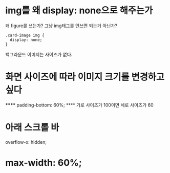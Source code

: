 # img를 왜 display: none으로 해주는가

왜 figure를 쓰는가?
그냥 img태그를 안쓰면 되는거 아닌가?

```
.card-image img {
  display: none;
}
```

백그라운드 이미지는 사이즈가 없다.

# 화면 사이즈에 따라 이미지 크기를 변경하고 싶다

**\*\*\*\*** padding-bottom: 60%; \*\*\*\*
가로 사이즈가 100이면 세로 사이즈가 60

# 아래 스크롤 바

overflow-x: hidden;

# max-width: 60%;
